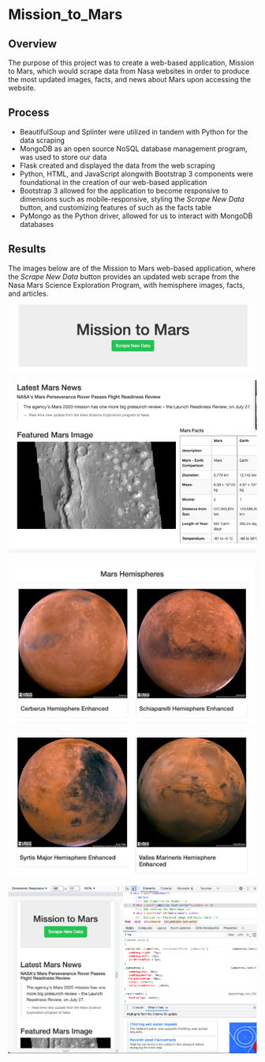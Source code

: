# Mission_to_Mars
## Overview
The purpose of this project was to create a web-based application, Mission to Mars, which would scrape data from Nasa websites in order to produce the most updated images, facts, and news about Mars upon accessing the website. 

## Process
- BeautifulSoup and Splinter were utilized in tandem with Python for the data scraping
- MongoDB as an open source NoSQL database management program, was used to store our data
- Flask created and displayed the data from the web scraping
- Python, HTML, and JavaScript alongwith Bootstrap 3 components were foundational in the creation of our web-based application
- Bootstrap 3 allowed for the application to become responsive to dimensions such as mobile-responsive, styling the *Scrape New Data* button, and customizing features of such as the facts table
- PyMongo as the Python driver, allowed for us to interact with MongoDB databases

## Results
The images below are of the Mission to Mars web-based application, where the *Scrape New Data* button provides an updated web scrape from the Nasa Mars Science Exploration Program, with hemisphere images, facts, and articles.

![This is an image](https://github.com/leilacf/Mission_to_Mars/blob/main/Images/Styled%20Button.png)

![This is an image](https://github.com/leilacf/Mission_to_Mars/blob/main/Images/Mars_news.png)

![This is an image](https://github.com/leilacf/Mission_to_Mars/blob/main/Images/Mars%20Hemispheres1.png)

![This is an image](https://github.com/leilacf/Mission_to_Mars/blob/main/Images/Mars%20Hemispheres2.png)

![This is an image](https://github.com/leilacf/Mission_to_Mars/blob/main/Images/Dimensions%20Responsive.png)













